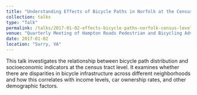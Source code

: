 ```yaml
---
title: "Understanding Effects of Bicycle Paths in Norfolk at the Census Tract Level"
collection: talks
type: "Talk"
permalink: /talks/2017-01-02-effects-bicycle-paths-norfolk-census-level
venue: "Quarterly Meeting of Hampton Roads Pedestrian and Bicycling Advocacy Committee"
date: 2017-01-02
location: "Surry, VA"
---
```


This talk investigates the relationship between bicycle path distribution and socioeconomic indicators at the census tract level. It examines whether there are disparities in bicycle infrastructure across different neighborhoods and how this correlates with income levels, car ownership rates, and other demographic factors.
